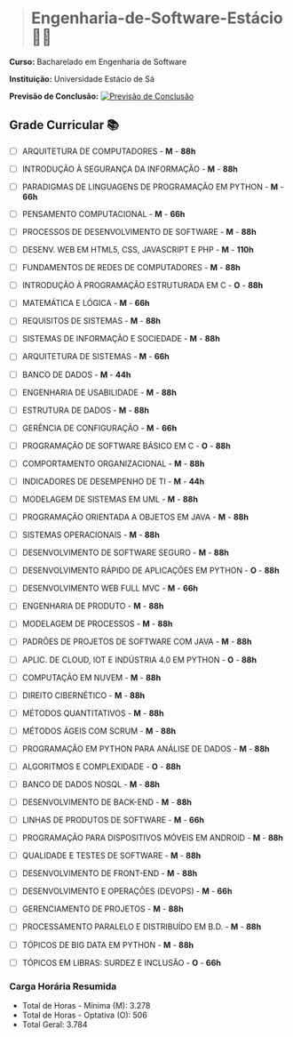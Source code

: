 ># Engenharia-de-Software-Estácio :woman_student:

**Curso:** Bacharelado em Engenharia de Software

**Instituição:** Universidade Estácio de Sá

**Previsão de Conclusão:** [![Previsão de Conclusão](https://img.shields.io/badge/Novembro%20de%202027-blue.svg)]()

## Grade Curricular :books:

- [ ] ARQUITETURA DE COMPUTADORES - **M** - **88h**

- [ ] INTRODUÇÃO À SEGURANÇA DA INFORMAÇÃO - **M** - **88h**

- [ ] PARADIGMAS DE LINGUAGENS DE PROGRAMAÇÃO EM PYTHON - **M** - **66h**

- [ ] PENSAMENTO COMPUTACIONAL - **M** - **66h**

- [ ] PROCESSOS DE DESENVOLVIMENTO DE SOFTWARE - **M** - **88h**

- [ ] DESENV. WEB EM HTML5, CSS, JAVASCRIPT E PHP - **M** - **110h**

- [ ] FUNDAMENTOS DE REDES DE COMPUTADORES - **M** - **88h**

- [ ] INTRODUÇÃO À PROGRAMAÇÃO ESTRUTURADA EM C - **O** - **88h**

- [ ] MATEMÁTICA E LÓGICA - **M** - **66h**

- [ ] REQUISITOS DE SISTEMAS - **M** - **88h**

- [ ] SISTEMAS DE INFORMAÇÃO E SOCIEDADE - **M** - **88h**

- [ ] ARQUITETURA DE SISTEMAS - **M** - **66h**

- [ ] BANCO DE DADOS - **M** - **44h**

- [ ] ENGENHARIA DE USABILIDADE - **M** - **88h**

- [ ] ESTRUTURA DE DADOS - **M** - **88h**

- [ ] GERÊNCIA DE CONFIGURAÇÃO - **M** - **66h**

- [ ] PROGRAMAÇÃO DE SOFTWARE BÁSICO EM C - **O** - **88h**

- [ ] COMPORTAMENTO ORGANIZACIONAL - **M** - **88h**

- [ ] INDICADORES DE DESEMPENHO DE TI - **M** - **44h**

- [ ] MODELAGEM DE SISTEMAS EM UML - **M** - **88h**

- [ ] PROGRAMAÇÃO ORIENTADA A OBJETOS EM JAVA - **M** - **88h**

- [ ] SISTEMAS OPERACIONAIS - **M** - **88h**

- [ ] DESENVOLVIMENTO DE SOFTWARE SEGURO - **M** - **88h**

- [ ] DESENVOLVIMENTO RÁPIDO DE APLICAÇÕES EM PYTHON - **O** - **88h**

- [ ] DESENVOLVIMENTO WEB FULL MVC - **M** - **66h**

- [ ] ENGENHARIA DE PRODUTO - **M** - **88h**

- [ ] MODELAGEM DE PROCESSOS - **M** - **88h**

- [ ] PADRÕES DE PROJETOS DE SOFTWARE COM JAVA - **M** - **88h**

- [ ] APLIC. DE CLOUD, IOT E INDÚSTRIA 4.0 EM PYTHON - **O** - **88h**

- [ ] COMPUTAÇÃO EM NUVEM - **M** - **88h**

- [ ] DIREITO CIBERNÉTICO - **M** - **88h**

- [ ] MÉTODOS QUANTITATIVOS - **M** - **88h**

- [ ] MÉTODOS ÁGEIS COM SCRUM - **M** - **88h**

- [ ] PROGRAMAÇÃO EM PYTHON PARA ANÁLISE DE DADOS - **M** - **88h**

- [ ] ALGORITMOS E COMPLEXIDADE - **O** - **88h**

- [ ] BANCO DE DADOS NOSQL - **M** - **88h**

- [ ] DESENVOLVIMENTO DE BACK-END - **M** - **88h**

- [ ] LINHAS DE PRODUTOS DE SOFTWARE - **M** - **66h**

- [ ] PROGRAMAÇÃO PARA DISPOSITIVOS MÓVEIS EM ANDROID - **M** - **88h**

- [ ] QUALIDADE E TESTES DE SOFTWARE - **M** - **88h**

- [ ] DESENVOLVIMENTO DE FRONT-END - **M** - **88h**

- [ ] DESENVOLVIMENTO E OPERAÇÕES (DEVOPS) - **M** - **66h**

- [ ] GERENCIAMENTO DE PROJETOS - **M** - **88h**

- [ ] PROCESSAMENTO PARALELO E DISTRIBUÍDO EM B.D. - **M** - **88h**

- [ ] TÓPICOS DE BIG DATA EM PYTHON - **M** - **88h**

- [ ] TÓPICOS EM LIBRAS: SURDEZ E INCLUSÃO - **O** - **66h**


### Carga Horária Resumida
* Total de Horas - Mínima (M): 3.278
* Total de Horas - Optativa (O): 506
* Total Geral: 3.784